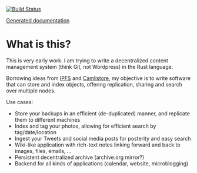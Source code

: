 [![Build Status](https://travis-ci.org/remram44/dhstore.svg?branch=master)](https://travis-ci.org/remram44/dhstore/builds)

[Generated documentation](https://remram44.github.io/adler32-rs/index.html)

What is this?
=============

This is very early work. I am trying to write a decentralized content management system (think Git, not Wordpress) in the Rust language.

Borrowing ideas from [IPFS](https://ipfs.io/) and [Camlistore](https://camlistore.org/), my objective is to write software that can store and index objects, offering replication, sharing and search over multiple nodes.

Use cases:
* Store your backups in an efficient (de-duplicated) manner, and replicate them to different machines
* Index and tag your photos, allowing for efficient search by tag/date/location
* Ingest your Tweets and social media posts for posterity and easy search
* Wiki-like application with rich-text notes linking forward and back to images, files, emails, ...
* Persistent decentralized archive (archive.org mirror?)
* Backend for all kinds of applications (calendar, website, microblogging)
